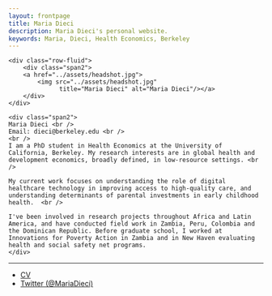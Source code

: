 ```yaml
---
layout: frontpage
title: Maria Dieci
description: Maria Dieci's personal website. 
keywords: Maria, Dieci, Health Economics, Berkeley
---
```


<div class="container">
    
	<div class="row-fluid">
        <div class="span2">
        <a href="../assets/headshot.jpg">
            <img src="../assets/headshot.jpg"
                  title="Maria Dieci" alt="Maria Dieci"/></a>
        </div>
    </div>
	
	<div class="span2">
	Maria Dieci <br />
	Email: dieci@berkeley.edu <br />
	<br />
	I am a PhD student in Health Economics at the University of California, Berkeley. My research interests are in global health and development economics, broadly defined, in low-resource settings. <br /> 

	My current work focuses on understanding the role of digital healthcare technology in improving access to high-quality care, and understanding determinants of parental investments in early childhood health.  <br /> 

	I've been involved in research projects throughout Africa and Latin America, and have conducted field work in Zambia, Peru, Colombia and the Dominican Republic. Before graduate school, I worked at Innovations for Poverty Action in Zambia and in New Haven evaluating health and social safety net programs.
	</div> 
</div>

---
<div class="navbar">
  <div class="navbar-inner">
      <ul class="nav">
          <li><a href="{{ BASE_PATH }}/assets/MDieci_CV.pdf">CV</a></li>
          <li><a href="https://twitter.com/MariaDieci">Twitter (@MariaDieci)</a></li>
      </ul>
  </div>
</div>